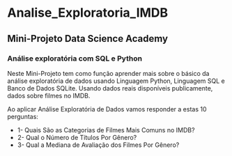 # Analise_Exploratoria_IMDB

## Mini-Projeto Data Science Academy
### Análise exploratória com SQL e Python
Neste Mini-Projeto tem como função aprender mais sobre o básico da análise exploratória de dados usando Linguagem Python, Linguagem SQL e Banco de Dados SQLite. Usando dados reais disponíveis publicamente, dados sobre filmes no IMDB.

Ao aplicar Análise Exploratória de Dados vamos responder a estas 10 perguntas:

- 1- Quais São as Categorias de Filmes Mais Comuns no IMDB?
- 2- Qual o Número de Títulos Por Gênero?
- 3- Qual a Mediana de Avaliação dos Filmes Por Gênero?

